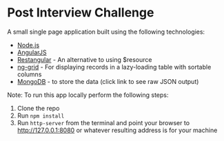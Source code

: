 # Post Interview Challenge

A small single page application built using the following technologies:

* [Node.js](https://nodejs.org/en/)
* [AngularJS](https://angularjs.org/)
* [Restangular](https://github.com/mgonto/restangular) - An alternative to using $resource
* [ng-grid](https://www.npmjs.com/package/ng-grid) - For displaying records in a lazy-loading table with sortable columns
* [MongoDB](https://api.mongolab.com/api/1/databases/challenge-db/collections/tools?apiKey=JiY3STffidCB_PDLbVoWiNotWTZpTTVQ) - to store the data (click link to see raw JSON output)

Note: To run this app locally perform the following steps:
1. Clone the repo
2. Run `npm install `
3. Run `http-server` from the terminal and point your browser to http://127.0.0.1:8080 or whatever resulting address is for your machine

